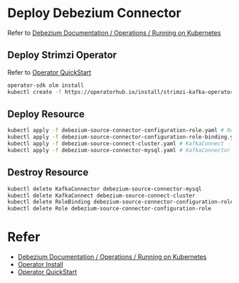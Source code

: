# Deploy Debezium Connector

Refer to [Debezium Documentation / Operations / Running on Kubernetes](https://debezium.io/documentation/reference/stable/operations/kubernetes.html#_creating_kafka_connect_cluster)

## Deploy Strimzi Operator

Refer to [Operator QuickStart](https://olm.operatorframework.io/docs/getting-started/)

```bash
operator-sdk olm install
kubectl create -f https://operatorhub.io/install/strimzi-kafka-operator.yaml
```

## Deploy Resource

```bash
kubectl apply -f debezium-source-connector-configuration-role.yaml # Role 
kubectl apply -f debezium-source-connector-configuration-role-binding.yaml # RoleBinding
kubectl apply -f debezium-source-connect-cluster.yaml # KafkaConnect
kubectl apply -f debezium-source-connector-mysql.yaml # KafkaConnector running on KafkaConnect
```

## Destroy Resource

```bash
kubectl delete KafkaConnector debezium-source-connector-mysql
kubectl delete KafkaConnect debezium-source-connect-cluster
kubectl delete RoleBinding debezium-source-connector-configuration-role-binding
kubectl delete Role debezium-source-connector-configuration-role
```

# Refer

* [Debezium Documentation / Operations / Running on Kubernetes](https://debezium.io/documentation/reference/stable/operations/kubernetes.html#_creating_kafka_connect_cluster)
* [Operator Install](https://sdk.operatorframework.io/docs/installation/)
* [Operator QuickStart](https://olm.operatorframework.io/docs/getting-started/)